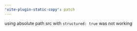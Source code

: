 ```yaml
---
'vite-plugin-static-copy': patch
---
```


using absolute path src with `structured: true` was not working
